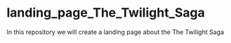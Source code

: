 # landing_page_The_Twilight_Saga
In this repository we will create a landing page about the The Twilight Saga
